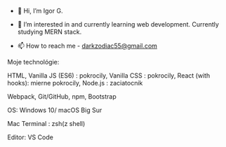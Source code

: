 - 👋 Hi, I’m Igor G.

- 🌱 I’m interested in and currently learning web development. Currently studying MERN stack.

- 📫 How to reach me - darkzodiac55@gmail.com

Moje technológie: 

HTML, Vanilla JS (ES6) : pokrocily, Vanilla CSS : pokrocily, React (with hooks): mierne pokrocily, Node.js : zaciatocnik

Webpack, Git/GitHub, npm, Bootstrap

OS: Windows 10/ macOS Big Sur

Mac Terminal : zsh(z shell)

Editor: VS Code 

<!---
darkzodiac55/darkzodiac55 is a ✨ special ✨ repository because its `README.md` (this file) appears on your GitHub profile.
You can click the Preview link to take a look at your changes.
--->
